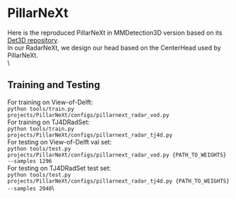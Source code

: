 # PillarNeXt
Here is the reproduced PillarNeXt in MMDetection3D version based on its [Det3D repository](https://github.com/qcraftai/pillarnext).\
In our RadarNeXt, we design our head based on the CenterHead used by PillarNeXt.\
\
## Training and Testing
For training on View-of-Delft:\
`python tools/train.py projects/PillarNeXt/configs/pillarnext_radar_vod.py`\
For training on TJ4DRadSet:\
`python tools/train.py projects/PillarNeXt/configs/pillarnext_radar_tj4d.py`\
For testing on View-of-Delft val set:\
`python tools/test.py projects/PillarNeXt/configs/pillarnext_radar_vod.py {PATH_TO_WEIGHTS} --samples 1296`\
For testing on TJ4DRadSet test set:\
`python tools/test.py projects/PillarNeXt/configs/pillarnext_radar_tj4d.py {PATH_TO_WEIGHTS} --samples 2040`\
